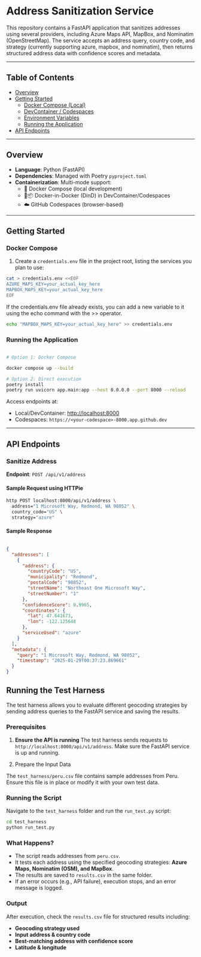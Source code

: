 # Address Sanitization Service

This repository contains a FastAPI application that sanitizes addresses using several providers, including Azure Maps API, MapBox, and Nominatim (OpenStreetMap). The service accepts an address query, country code, and strategy (currently supporting azure, mapbox, and nominatim), then returns structured address data with confidence scores and metadata.

---

## Table of Contents

- [Overview](#overview)
- [Getting Started](#getting-started)
  - [Docker Compose (Local)](#docker-compose-local)
  - [DevContainer / Codespaces](#devcontainer--codespaces)
  - [Environment Variables](#environment-variables)
  - [Running the Application](#running-the-application)
- [API Endpoints](#api-endpoints)

---

## Overview

- **Language**: Python (FastAPI)
- **Dependencies**: Managed with Poetry `pyproject.toml`
- **Containerization**: Multi-mode support:
  - 🐳 Docker Compose (local development)
  - 🐳📦 Docker-in-Docker (DinD) in DevContainer/Codespaces
  - ☁️ GitHub Codespaces (browser-based)

---

## Getting Started

### Docker Compose

1. Create a `credentials.env` file in the project root, listing the services you plan to use:

```bash
cat > credentials.env <<EOF
AZURE_MAPS_KEY=your_actual_key_here
MAPBOX_MAPS_KEY=your_actual_key_here
EOF
```

If the credentials.env file already exists, you can add a new variable to it using the echo command with the >> operator.

```bash
echo "MAPBOX_MAPS_KEY=your_actual_key_here" >> credentials.env
```

### Running the Application

```bash

# Option 1: Docker Compose

docker compose up --build

# Option 2: Direct execution
poetry install
poetry run uvicorn app.main:app --host 0.0.0.0 --port 8000 --reload
```

Access endpoints at:

- Local/DevContainer: <http://localhost:8000>
- Codespaces: `https://<your-codespace>-8000.app.github.dev`

---

## API Endpoints

### Sanitize Address

**Endpoint**: `POST /api/v1/address`

#### Sample Request using HTTPie

```bash
http POST localhost:8000/api/v1/address \
  address="1 Microsoft Way, Redmond, WA 98052" \
  country_code="US" \
  strategy="azure"
```

#### Sample Response

```json

{
  "addresses": [
    {
      "address": {
        "countryCode": "US",
        "municipality": "Redmond",
        "postalCode": "98052",
        "streetName": "Northeast One Microsoft Way",
        "streetNumber": "1"
      },
      "confidenceScore": 0.9965,
      "coordinates": {
        "lat": 47.641673,
        "lon": -122.125648
      },
      "serviceUsed": "azure"
    }
  ],
  "metadata": {
    "query": "1 Microsoft Way, Redmond, WA 98052",
    "timestamp": "2025-01-29T00:37:23.869661"
  }
}
```

## Running the Test Harness

The test harness allows you to evaluate different geocoding strategies by sending address queries to the FastAPI service and saving the results.

### Prerequisites

1. **Ensure the API is running**
   The test harness sends requests to `http://localhost:8000/api/v1/address`. Make sure the FastAPI service is up and running.

2. Prepare the Input Data

The `test_harness/peru.csv` file contains sample addresses from Peru. Ensure this file is in place or modify it with your own test data.

### Running the Script

Navigate to the `test_harness` folder and run the `run_test.py` script:

```bash
cd test_harness
python run_test.py
```

### What Happens?

- The script reads addresses from `peru.csv`.
- It tests each address using the specified geocoding strategies: **Azure Maps, Nominatim (OSM), and MapBox**.
- The results are saved to `results.csv` in the same folder.
- If an error occurs (e.g., API failure), execution stops, and an error message is logged.

### Output

After execution, check the `results.csv` file for structured results including:

- **Geocoding strategy used**
- **Input address & country code**
- **Best-matching address with confidence score**
- **Latitude & longitude**

